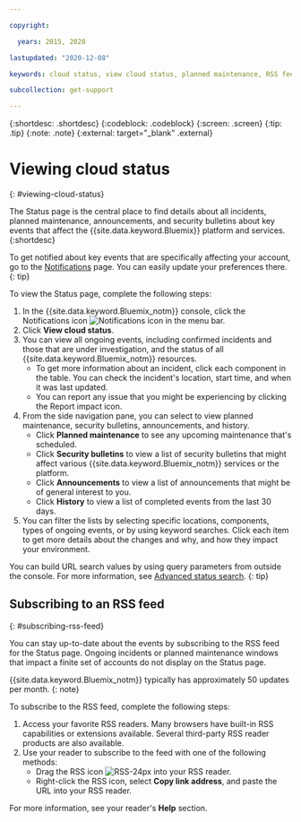 ```yaml
---

copyright:

  years: 2015, 2020

lastupdated: "2020-12-08"

keywords: cloud status, view cloud status, planned maintenance, RSS feed, unfied notifications, iaas notifications, classic infrastructure notifications

subcollection: get-support

---
```


{:shortdesc: .shortdesc}
{:codeblock: .codeblock}
{:screen: .screen}
{:tip: .tip}
{:note: .note}
{:external: target="_blank" .external}

# Viewing cloud status
{: #viewing-cloud-status}

The Status page is the central place to find details about all incidents, planned maintenance, announcements, and security bulletins about key events that affect the {{site.data.keyword.Bluemix}} platform and services.
{:shortdesc}

To get notified about key events that are specifically affecting your account, go to the [Notifications](https://cloud.ibm.com/user/notifications) page. You can easily update your preferences there.
{: tip}

To view the Status page, complete the following steps:

1. In the {{site.data.keyword.Bluemix_notm}} console, click the Notifications icon ![Notifications icon](../icons/Notification.svg) in the menu bar.
2. Click **View cloud status**.
3. You can view all ongoing events, including confirmed incidents and those that are under investigation, and the status of all {{site.data.keyword.Bluemix_notm}} resources.
    * To get more information about an incident, click each component in the table. You can check the incident's location, start time, and when it was last updated. 
    * You can report any issue that you might be experiencing by clicking the Report impact icon.
4. From the side navigation pane, you can select to view planned maintenance, security bulletins, announcements, and history.
    * Click **Planned maintenance** to see any upcoming maintenance that's scheduled. 
    * Click **Security bulletins** to view a list of security bulletins that might affect various {{site.data.keyword.Bluemix_notm}} services or the platform.
    * Click **Announcements** to view a list of announcements that might be of general interest to you. 
    * Click **History** to view a list of completed events from the last 30 days. 
5. You can filter the lists by selecting specific locations, components, types of ongoing events, or by using keyword searches. Click each item to get more details about the changes and why, and how they impact your environment.

  You can build URL search values by using query parameters from outside the console. For more information, see [Advanced status search](/docs/get-support?topic=get-support-adv-search).
  {: tip}

## Subscribing to an RSS feed
{: #subscribing-rss-feed}

You can stay up-to-date about the events by subscribing to the RSS feed for the Status page. Ongoing incidents or planned maintenance windows that impact a finite set of accounts do not display on the Status page. 

{{site.data.keyword.Bluemix_notm}} typically has approximately 50 updates per month.
{: note}

To subscribe to the RSS feed, complete the following steps:

1. Access your favorite RSS readers. Many browsers have built-in RSS capabilities or extensions available. Several third-party RSS reader products are also available. 
1. Use your reader to subscribe to the feed with one of the following methods:
    * Drag the RSS icon ![RSS-24px](../icons/RSS-24px.svg) into your RSS reader.
    * Right-click the RSS icon, select **Copy link address**, and paste the URL into your RSS reader.

For more information, see your reader's **Help** section.




